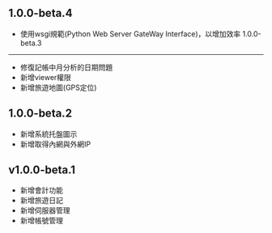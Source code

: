 1.0.0-beta.4
------------
* 使用wsgi規範(Python Web Server GateWay Interface)，以增加效率
1.0.0-beta.3
------------
* 修復記帳中月分析的日期問題
* 新增viewer權限
* 新增旅遊地圖(GPS定位)

1.0.0-beta.2
------------
* 新增系統托盤圖示
* 新增取得內網與外網IP

v1.0.0-beta.1
-------------
* 新增會計功能
* 新增旅遊日記
* 新增伺服器管理
* 新增帳號管理
